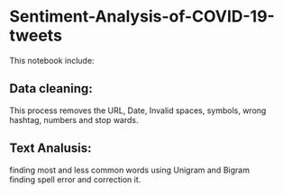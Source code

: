 # Sentiment-Analysis-of-COVID-19-tweets
This notebook include:
## Data cleaning:
  This process removes the URL, Date, Invalid spaces, symbols, wrong hashtag,  numbers and stop wards. 

## Text Analusis:
  finding most and less common words using Unigram and Bigram\
  finding spell error and correction it.



